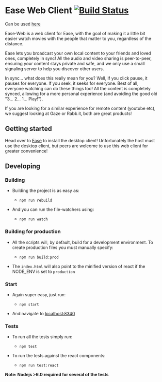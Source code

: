 # Ease Web Client [![Build Status](https://travis-ci.org/Right2Drive/ease-web.svg?branch=master)](https://travis-ci.org/Right2Drive/ease-web)
Can be used [here](https://ease-web.mybluemix.net/)

Ease-Web is a web client for Ease, with the goal of making it a little bit easier watch movies with the people that matter to you, regardless of the distance. 

Ease lets you broadcast your own local content to your friends and loved ones, completely in sync! All the audio and video sharing is peer-to-peer, ensuring your content stays private and safe, and we only use a small signaling server to help you discover other users.

In sync... what does this really mean for you? Well, if you click pause, it pauses for everyone. If you seek, it seeks for everyone. Best of all, everyone watching can do these things too! All the content is completely synced, allowing for a more personal experience (and avoiding the good old "3... 2... 1... Play!").

If you are looking for a similar experience for remote content (youtube etc), we suggest looking at Gaze or Rabb.it, both are great products!

## Getting started

Head over to [Ease](https://github.com/Right2Drive/ease) to install the desktop client! Unfortunately the host must use the desktop client, but peers are welcome to use this web client for greater convenience!

## Developing

### Building

- Building the project is as easy as:

  - `npm run rebuild`
  
- And you can run the file-watchers using:
  
  - `npm run watch`

### Building for production

- All the scripts will, by default, build for a development environment. To create production files you must manually specify:

  - `npm run build:prod`

- The `index.html` will also point to the minified version of react if the NODE_ENV is set to `production`
  
### Start

- Again super easy, just run:
  
  - `npm start`
  
- And navigate to [localhost:8340](http://localhost:8340/)

### Tests

- To run all the tests simply run:

  - `npm test`
 
- To run the tests against the react components:

  - `npm run test:react`

**Note: Nodejs >6.0 required for several of the tests**
